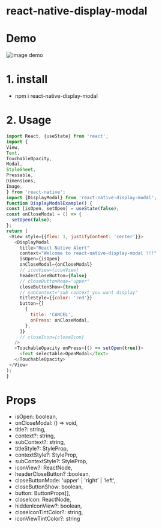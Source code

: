 # react-native-display-modal
# Demo

![image demo](https://i.ibb.co/VBHmfT9/A-nh-chu-p-Ma-n-hi-nh-2021-08-01-lu-c-21-06-12.png)

# 1. install
 - npm i react-native-display-modal
# 2. Usage
   ```js
  import React, {useState} from 'react';
  import {
  View,
  Text,
  TouchableOpacity,
  Modal,
  StyleSheet,
  Pressable,
  Dimensions,
  Image,
} from 'react-native';
  import {DisplayModal} from 'react-native-display-modal';
  function DisplayModalExample() {
   const [isOpen, setOpen] = useState(false);
   const onCloseModal = () => {
     setOpen(false);
   };
  return (
    <View style={{flex: 1, justifyContent: 'center'}}>
      <DisplayModal
        title="React Native Alert"
        context="Welcome to react-native-display-modal !!!"
        isOpen={isOpen}
        onCloseModal={onCloseModal}
        // iconView={iconView}
        headerCloseButton={false}
        // closeButtonMode="upper"
        closeButtonShow={true}
        // subContext="sub context you want display"
        titleStyle={{color: 'red'}}
        button={[
          {
            title: 'CANCEL',
            onPress: onCloseModal,
          },
        ]}
        // closeIcon={closeIcon}
      />
      <TouchableOpacity onPress={() => setOpen(true)}>
        <Text selectable>OpenModal</Text>
      </TouchableOpacity>
    </View>
   );
}
```

# Props
  - isOpen: boolean,
  - onCloseModal: () => void,
  - title?: string,
  - context?: string,
  - subContext?: string,
  - titleStyle?: StyleProp<TextStyle>,
  - contextStyle?: StyleProp<TextStyle>,
  - subContextStyle?: StyleProp<TextStyle>,
  - iconView?: ReactNode,
  - headerCloseButton? :boolean,
  - closeButtonMode: 'upper' |  'right' | 'left',
  - closeButtonShow: boolean,
  - button: ButtonProps[],
  - closeIcon: ReactNode,
  - hiddenIconView?: boolean,
  - closeIconTintColor?: string,
  - iconViewTintColor?: string


